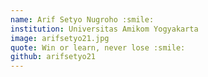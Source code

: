 ```yaml
---
name: Arif Setyo Nugroho :smile:
institution: Universitas Amikom Yogyakarta
image: arifsetyo21.jpg
quote: Win or learn, never lose :smile:
github: arifsetyo21
---
```

